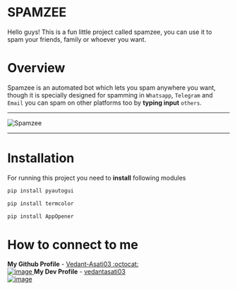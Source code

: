# SPAMZEE

Hello guys! This is a fun little project called spamzee, you can use it to spam your friends, family or whoever you want.



# Overview

Spamzee is an automated bot which lets you spam anywhere you want, though it is specially designed for spamming in `Whatsapp`, `Telegram` and `Email` you can spam on other platforms too by **typing input** `others`.




_______________________________________________________________________________________________________________________________________________________________________


![Spamzee](https://user-images.githubusercontent.com/109758134/197852239-a4fcd37e-bfbf-45c2-b6bb-f58363708578.jpg)


_______________________________________________________________________________________________________________________________________________________________________




# Installation


For running this project you need to **install** following modules

```sh
pip install pyautogui
```

```sh
pip install termcolor
```

```sh
pip install AppOpener
```


# How to connect to me



    

**My Github Profile** - [Vedant-Asati03 :octocat:                  
![image](https://user-images.githubusercontent.com/109758134/198025040-ddccb713-d33a-4106-817d-881389d201a5.png)
](https://github.com/Vedant-Asati03)                                        **My Dev Profile** - [vedantasati03                                
![image](https://user-images.githubusercontent.com/109758134/198025540-d471f1d6-463b-4079-8d2b-88fc0feae802.png)
](https://dev.to/vedantasati03)





